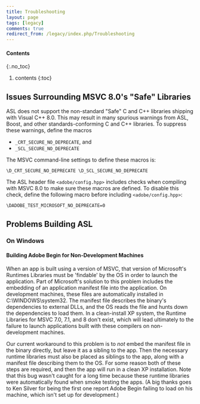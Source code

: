 ```yaml
---
title: Troubleshooting
layout: page
tags: [legacy]
comments: true
redirect_from: /legacy/index.php/Troubleshooting
---
```

#### Contents
{:.no_toc}
1. contents
{:toc}

## Issues Surrounding MSVC 8.0's "Safe" Libraries

ASL does not support the non-standard "Safe" C and C++ libraries shipping with Visual C++ 8.0. This may result in many spurious warnings from ASL, Boost, and other standards-conforming C and C++ libraries. To suppress these warnings, define the macros
* <code>_CRT_SECURE_NO_DEPRECATE</code>, and
* <code>_SCL_SECURE_NO_DEPRECATE</code>

The MSVC command-line settings to define these macros is:

```
\D_CRT_SECURE_NO_DEPRECATE \D_SCL_SECURE_NO_DEPRECATE
```

The ASL header file <code><adobe/config.hpp></code> includes checks when compiling with MSVC 8.0 to make sure these macros are defined. To disable this check, define the following macro before including <code><adobe/config.hpp></code>:

```
\DADOBE_TEST_MICROSOFT_NO_DEPRECATE=0
```

## Problems Building ASL

### On Windows

#### Building Adobe Begin for Non-Development Machines

When an app is built using a version of MSVC, that version of
Microsoft's Runtimes Libraries must be 'findable' by the OS in order to
launch the application. Part of Microsoft's solution to this problem
includes the embedding of an application manifest file into the
application. On development machines, these files are automatically
installed in C:\WINDOWS\system32\. The manifest file describes the
binary's dependencies to external DLLs, and the OS reads the file and
hunts down the dependencies to load them. In a clean-install XP system,
the Runtime Libraries for MSVC 7.0, 7.1, and 8 don't exist, which will
lead ultimately to the failure to launch applications built with these
compilers on non-development machines.

Our current workaround to this problem is to *not* embed the manifest
file in the binary directly, but leave it as a sibling to the app. Then the
necessary runtime libraries must also be placed as siblings to the app,
along with a manifest file describing them to the OS. For some reason
both of these steps are required, and then the app will run in a clean
XP installation. Note that this bug wasn't caught for a long time
because these runtime libraries were automatically found when smoke
testing the apps. (A big thanks goes to Ken Silver for being the first
one report Adobe Begin failing to load on his machine, which isn't set
up for development.)
